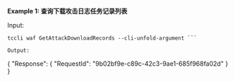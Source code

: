 **Example 1: 查询下载攻击日志任务记录列表**



Input: 

```
tccli waf GetAttackDownloadRecords --cli-unfold-argument ```

Output: 
```
{
    "Response": {
        "RequestId": "9b02bf9e-c89c-42c3-9ae1-685f968fa02d"
    }
}
```

